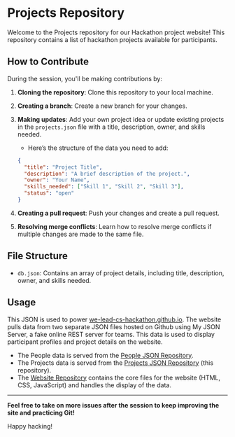 # Projects Repository

Welcome to the Projects repository for our Hackathon project website! This repository contains a list of hackathon projects available for participants.

## How to Contribute

During the session, you'll be making contributions by:

1. **Cloning the repository**: Clone this repository to your local machine.
2. **Creating a branch**: Create a new branch for your changes.
3. **Making updates**: Add your own project idea or update existing projects in the `projects.json` file with a title, description, owner, and skills needed.
   - Here’s the structure of the data you need to add:

   ```json
   {
     "title": "Project Title",
     "description": "A brief description of the project.",
     "owner": "Your Name",
     "skills_needed": ["Skill 1", "Skill 2", "Skill 3"],
     "status": "open"
   }
   ```
5. **Creating a pull request**: Push your changes and create a pull request.
6. **Resolving merge conflicts**: Learn how to resolve merge conflicts if multiple changes are made to the same file.

## File Structure

- `db.json`: Contains an array of project details, including title, description, owner, and skills needed.

## Usage 

This JSON is used to power [we-lead-cs-hackathon.github.io](https://we-lead-cs-hackathon.github.io/). The website pulls data from two separate JSON files hosted on Github using My JSON Server, a fake online REST server for teams. This data is used to display participant profiles and project details on the website.

- The People data is served from the [People JSON Repository](https://github.com/sierraobryan/we-lead-cs-people).
- The Projects data is served from the [Projects JSON Repository](https://github.com/sierraobryan/we-lead-cs-projects) (this repository).
- The [Website Repository](https://github.com/we-lead-cs-hackathon/we-lead-cs-hackathon.github.io) contains the core files for the website (HTML, CSS, JavaScript) and handles the display of the data.

---

**Feel free to take on more issues after the session to keep improving the site and practicing Git!**

Happy hacking!
